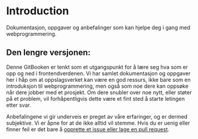 # Introduction

Dokumentasjon, oppgaver og anbefalinger som kan hjelpe deg i gang med webprogrammering.

## Den lengre versjonen:

Denne GitBooken er tenkt som et utgangspunkt for å lære seg hva som er opp og ned i frontendverdenen. Vi har samlet dokumentasjon og oppgaver her i håp om at oppslagsverket kan være en god ressurs, ikke bare som en introduksjon til webprogrammering, men også som noe dere kan oppsøke når dere jobber med et prosjekt. Om dere snubler over noe nytt, eller støter på et problem, vil forhåpentligvis dette være et fint sted å starte letingen etter svar.

Anbefalingene vi gir underveis er preget av våre erfaringer, og er dermed subjektive. Vi er åpne for at de ikke alltid vil stemme. Hvis du er uenig eller finner feil er det bare å [opprette et issue eller lage en pull request](https://github.com/bekk/web-intro/).

